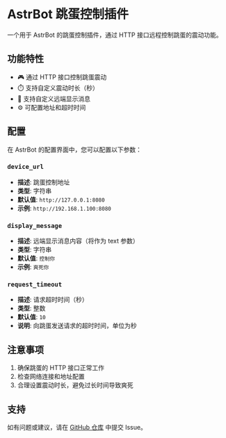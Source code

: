 # AstrBot 跳蛋控制插件

一个用于 AstrBot 的跳蛋控制插件，通过 HTTP 接口远程控制跳蛋的震动功能。

## 功能特性

- 🎮 通过 HTTP 接口控制跳蛋震动
- ⏱️ 支持自定义震动时长（秒）
- 💬 支持自定义远端显示消息
- ⚙️ 可配置地址和超时时间


## 配置

在 AstrBot 的配置界面中，您可以配置以下参数：

### `device_url`
- **描述**: 跳蛋控制地址
- **类型**: 字符串
- **默认值**: `http://127.0.0.1:8080`
- **示例**: `http://192.168.1.100:8080`

### `display_message`
- **描述**: 远端显示消息内容（将作为 text 参数）
- **类型**: 字符串
- **默认值**: `控制你`
- **示例**: `爽死你`

### `request_timeout`
- **描述**: 请求超时时间（秒）
- **类型**: 整数
- **默认值**: `10`
- **说明**: 向跳蛋发送请求的超时时间，单位为秒

## 注意事项

1. 确保跳蛋的 HTTP 接口正常工作
2. 检查网络连接和地址配置
3. 合理设置震动时长，避免过长时间导致爽死


## 支持

如有问题或建议，请在 [GitHub 仓库](https://github.com/Futureppo/astrbot_plugin_Xiaomi_BandProMax) 中提交 Issue。
